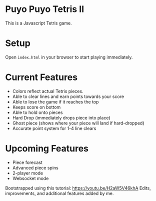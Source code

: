# Puyo Puyo Tetris II
This is a Javascript Tetris game.

# Setup
Open `index.html` in your browser to start playing immediately.

# Current Features
- Colors reflect actual Tetris pieces.
- Able to clear lines and earn points towards your score
- Able to lose the game if it reaches the top
- Keeps score on bottom
- Able to hold onto pieces
- Hard Drop (immediately drops piece into place)
- Ghost piece (shows where your piece will land if hard-dropped)
- Accurate point system for 1-4 line clears

# Upcoming Features
- Piece forecast
- Advanced piece spins
- 2-player mode
- Websocket mode

Bootstrapped using this tutorial: https://youtu.be/H2aW5V46khA
Edits, improvements, and additional features added by me.
